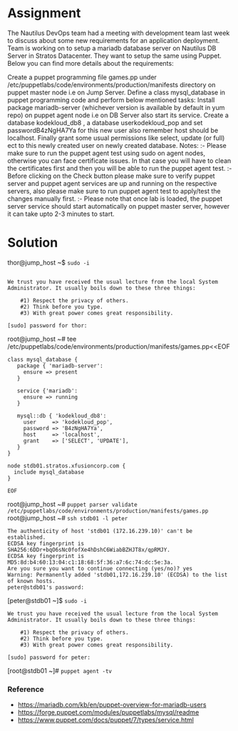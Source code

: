 # Assignment

The Nautilus DevOps team had a meeting with development team last week to discuss about some new requirements for an application deployment. Team is working on to setup a mariadb database server on Nautilus DB Server in Stratos Datacenter. They want to setup the same using Puppet. Below you can find more details about the requirements:

Create a puppet programming file games.pp under /etc/puppetlabs/code/environments/production/manifests directory on puppet master node i.e on Jump Server. Define a class mysql_database in puppet programming code and perform below mentioned tasks:
Install package mariadb-server (whichever version is available by default in yum repo) on puppet agent node i.e on DB Server also start its service.
Create a database kodekloud_db8 , a database userkodekloud_pop and set passwordB4zNgHA7Ya for this new user also remember host should be localhost. Finally grant some usual permissions like select, update (or full) ect to this newly created user on newly created database.
Notes: :- Please make sure to run the puppet agent test using sudo on agent nodes, otherwise you can face certificate issues. In that case you will have to clean the certificates first and then you will be able to run the puppet agent test.
:- Before clicking on the Check button please make sure to verify puppet server and puppet agent services are up and running on the respective servers, also please make sure to run puppet agent test to apply/test the changes manually first.
:- Please note that once lab is loaded, the puppet server service should start automatically on puppet master server, however it can take upto 2-3 minutes to start.

# Solution
thor@jump_host ~$ `sudo -i`
```

We trust you have received the usual lecture from the local System
Administrator. It usually boils down to these three things:

    #1) Respect the privacy of others.
    #2) Think before you type.
    #3) With great power comes great responsibility.

[sudo] password for thor: 
```
root@jump_host ~# tee /etc/puppetlabs/code/environments/production/manifests/games.pp<<EOF
```
class mysql_database {
   package { 'mariadb-server':
     ensure => present
   }
  
   service {'mariadb':
     ensure => running
   }
  
   mysql::db { 'kodekloud_db8':
     user     => 'kodekloud_pop',
     password => 'B4zNgHA7Ya',
     host     => 'localhost',
     grant    => ['SELECT', 'UPDATE'],
   }
}

node stdb01.stratos.xfusioncorp.com {
  include mysql_database
}

EOF
```
root@jump_host ~# `puppet parser validate /etc/puppetlabs/code/environments/production/manifests/games.pp`  
root@jump_host ~# `ssh stdb01 -l peter`
```
The authenticity of host 'stdb01 (172.16.239.10)' can't be established.
ECDSA key fingerprint is SHA256:6DDr+bqO6sNc0fofXe4hDshC6WiabBZHJT8x/qpRMJY.
ECDSA key fingerprint is MD5:8d:b4:60:13:04:c1:18:68:5f:36:a7:6c:74:dc:5e:3a.
Are you sure you want to continue connecting (yes/no)? yes
Warning: Permanently added 'stdb01,172.16.239.10' (ECDSA) to the list of known hosts.
peter@stdb01's password:
```
[peter@stdb01 ~]$ `sudo -i`
```
We trust you have received the usual lecture from the local System
Administrator. It usually boils down to these three things:

    #1) Respect the privacy of others.
    #2) Think before you type.
    #3) With great power comes great responsibility.

[sudo] password for peter: 
```
[root@stdb01 ~]# `puppet agent -tv`
  
### Reference
* https://mariadb.com/kb/en/puppet-overview-for-mariadb-users
* https://forge.puppet.com/modules/puppetlabs/mysql/readme
* https://www.puppet.com/docs/puppet/7/types/service.html
     
